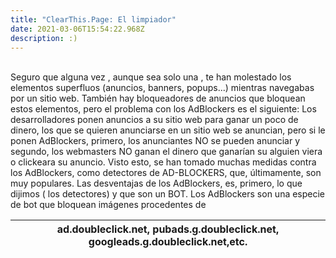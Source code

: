 ```yaml
---
title: "ClearThis.Page: El limpiador"
date: 2021-03-06T15:54:22.968Z
description: :)
---
```

\
Seguro que alguna vez , aunque sea solo una , te han molestado los elementos superfluos (anuncios, banners, popups...) mientras navegabas por un sitio web. También hay bloqueadores de anuncios que bloquean estos elementos, pero el problema con los AdBlockers es el siguiente: Los desarrolladores ponen anuncios a su sitio web para ganar un poco de dinero, los que se quieren anunciarse en un sitio web se anuncian, pero si le ponen AdBlockers, primero, los anunciantes NO se pueden anunciar y segundo, los webmasters NO ganan el dinero que ganarían su alguien viera o clickeara su anuncio. Visto esto, se han tomado muchas medidas contra los AdBlockers, como detectores de AD-BLOCKERS, que, últimamente, son muy populares. Las desventajas de los AdBlockers, es, primero, lo que dijimos ( los detectores) y que son un BOT. Los AdBlockers son una especie de bot que bloquean imágenes procedentes de 

| ad.doubleclick.net, pubads.g.doubleclick.net, googleads.g.doubleclick.net,etc. |
| ------------------------------------------------------------------------------ |